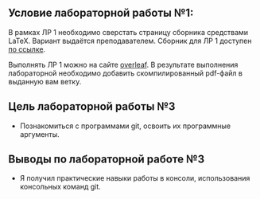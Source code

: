## Условие лабораторной работы №1:
В рамках ЛР 1 необходимо сверстать страницу сборника средствами LaTeX. Вариант выдаётся преподавателем. Сборник для ЛР 1 доступен [по ссылке](https://proc.ostis.net/proc/Proceedings%20OSTIS-2024.pdf).

Выполнять ЛР 1 можно на сайте [overleaf](https://www.overleaf.com/learn). В результате выполнения лабораторной необходимо добавить скомпилированный pdf-файл в выданную вам ветку.

## Цель лабораторной работы №3
- Познакомиться с программами git, освоить их программные аргументы.

## Выводы по лабораторной работе №3
- Я получил практические навыки работы в консоли, использования консольных команд git.